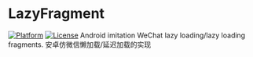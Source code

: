 # LazyFragment

[![Platform](http://img.shields.io/badge/platform-android-brightgreen.svg?style=flat)](http://developer.android.com/index.html)
[![License](https://img.shields.io/badge/license-Apache%202-blue.svg)](https://www.apache.org/licenses/LICENSE-2.0)
Android imitation WeChat lazy loading/lazy loading fragments. 安卓仿微信懒加载/延迟加载的实现

